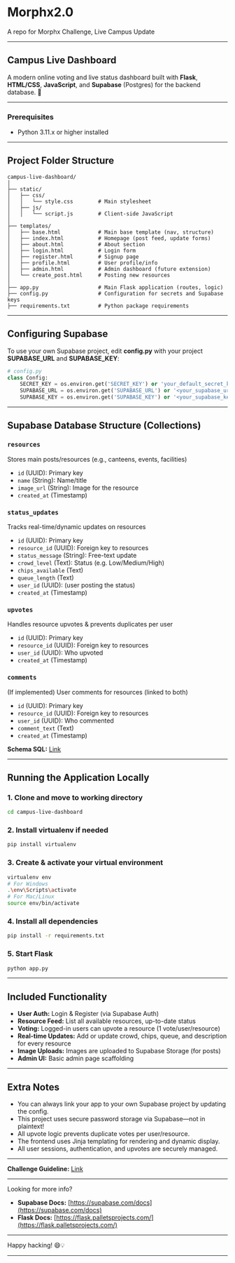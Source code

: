 # Morphx2.0
A repo for Morphx Challenge, Live Campus Update

---
## Campus Live Dashboard

A modern online voting and live status dashboard built with **Flask**, **HTML/CSS**, **JavaScript**, and **Supabase** (Postgres) for the backend database. 🚀

---
### **Prerequisites**

- Python 3.11.x or higher installed

---

## **Project Folder Structure**
```
campus-live-dashboard/
│
├── static/
│   ├── css/
│   │   └── style.css        # Main stylesheet
│   ├── js/
│   │   └── script.js        # Client-side JavaScript
│
├── templates/
│   ├── base.html            # Main base template (nav, structure)
│   ├── index.html           # Homepage (post feed, update forms)
│   ├── about.html           # About section
│   ├── login.html           # Login form
│   ├── register.html        # Signup page
│   ├── profile.html         # User profile/info
│   ├── admin.html           # Admin dashboard (future extension)
│   └── create_post.html     # Posting new resources
│
├── app.py                   # Main Flask application (routes, logic)
├── config.py                # Configuration for secrets and Supabase keys
├── requirements.txt         # Python package requirements
```

---

## **Configuring Supabase**

To use your own Supabase project, edit **config.py** with your project **SUPABASE_URL** and **SUPABASE_KEY**:

```python
# config.py
class Config:
    SECRET_KEY = os.environ.get('SECRET_KEY') or 'your_default_secret_key'
    SUPABASE_URL = os.environ.get('SUPABASE_URL') or '<your_supabase_url>'
    SUPABASE_KEY = os.environ.get('SUPABASE_KEY') or '<your_supabase_key>'
```

---

## **Supabase Database Structure (Collections)**

### `resources`  
Stores main posts/resources (e.g., canteens, events, facilities)
- `id` (UUID): Primary key
- `name` (String): Name/title
- `image_url` (String): Image for the resource
- `created_at` (Timestamp)

### `status_updates`  
Tracks real-time/dynamic updates on resources
- `id` (UUID): Primary key
- `resource_id` (UUID): Foreign key to resources
- `status_message` (String): Free-text update
- `crowd_level` (Text): Status (e.g. Low/Medium/High)
- `chips_available` (Text)
- `queue_length` (Text)
- `user_id` (UUID): (user posting the status)
- `created_at` (Timestamp)

### `upvotes`  
Handles resource upvotes & prevents duplicates per user
- `id` (UUID): Primary key
- `resource_id` (UUID): Foreign key to resources
- `user_id` (UUID): Who upvoted
- `created_at` (Timestamp)

### `comments`  
(If implemented) User comments for resources (linked to both)
- `id` (UUID): Primary key
- `resource_id` (UUID): Foreign key to resources
- `user_id` (UUID): Who commented
- `comment_text` (Text)
- `created_at` (Timestamp)

**Schema SQL:** [Link](https://sntry.cc/morphx_schema)

---

## **Running the Application Locally**

### 1. **Clone and move to working directory**
```bash
cd campus-live-dashboard
```
### 2. **Install virtualenv if needed**
```bash
pip install virtualenv
```
### 3. **Create & activate your virtual environment**
```bash
virtualenv env
# For Windows
.\env\Scripts\activate
# For Mac/Linux
source env/bin/activate
```
### 4. **Install all dependencies**
```bash
pip install -r requirements.txt
```
### 5. **Start Flask**
```bash
python app.py
```

---

## **Included Functionality**

- **User Auth:** Login & Register (via Supabase Auth)
- **Resource Feed:** List all available resources, up-to-date status
- **Voting:** Logged-in users can upvote a resource (1 vote/user/resource)
- **Real-time Updates:** Add or update crowd, chips, queue, and description for every resource
- **Image Uploads:** Images are uploaded to Supabase Storage (for posts)
- **Admin UI:** Basic admin page scaffolding

---

## **Extra Notes**

- You can always link your app to your own Supabase project by updating the config.
- This project uses secure password storage via Supabase—not in plaintext!
- All upvote logic prevents duplicate votes per user/resource.
- The frontend uses Jinja templating for rendering and dynamic display.
- All user sessions, authentication, and upvotes are securely managed.

---
**Challenge Guideline:** [Link](https://sntry.cc/morphx_chall)

---
Looking for more info?  
- **Supabase Docs:** [https://supabase.com/docs](https://supabase.com/docs)
- **Flask Docs:** [https://flask.palletsprojects.com/](https://flask.palletsprojects.com/)

---
Happy hacking! 😄💡

---

